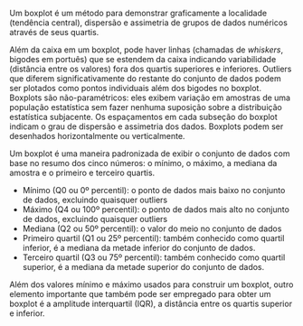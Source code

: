 
Um boxplot é um método para demonstrar graficamente a localidade (tendência central), dispersão e assimetria de grupos de dados numéricos através de seus quartis. 

Além da caixa em um boxplot, pode haver linhas (chamadas de *whiskers*, bigodes em portuês) que se estendem da caixa indicando variabilidade (distância entre os valores) fora dos quartis superiores e inferiores. Outliers que diferem significativamente do restante do conjunto de dados podem ser plotados como pontos individuais além dos bigodes no boxplot. Boxplots são não-paramétricos: eles exibem variação em amostras de uma população estatística sem fazer nenhuma suposição sobre a distribuição estatística subjacente. Os espaçamentos em cada subseção do boxplot indicam o grau de dispersão e assimetria dos dados. Boxplots podem ser desenhados horizontalmente ou verticalmente.

Um boxplot é uma maneira padronizada de exibir o conjunto de dados com base no resumo dos cinco números: o mínimo, o máximo, a mediana da amostra e o primeiro e terceiro quartis.

- Mínimo (Q0 ou 0º percentil): o ponto de dados mais baixo no conjunto de dados, excluindo quaisquer outliers
- Máximo (Q4 ou 100º percentil): o ponto de dados mais alto no conjunto de dados, excluindo quaisquer outliers
- Mediana (Q2 ou 50º percentil): o valor do meio no conjunto de dados
- Primeiro quartil (Q1 ou 25º percentil): também conhecido como quartil inferior, é a mediana da metade inferior do conjunto de dados.
- Terceiro quartil (Q3 ou 75º percentil): também conhecido como quartil superior, é a mediana da metade superior do conjunto de dados.

Além dos valores mínimo e máximo usados para construir um boxplot, outro elemento importante que também pode ser empregado para obter um boxplot é a amplitude interquartil (IQR), a distância entre os quartis superior e inferior.
